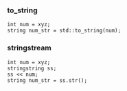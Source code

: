 ### to_string
```
int num = xyz;
string num_str = std::to_string(num);
```

### stringstream

```
int num = xyz;
stringstring ss;
ss << num;
string num_str = ss.str();
```
